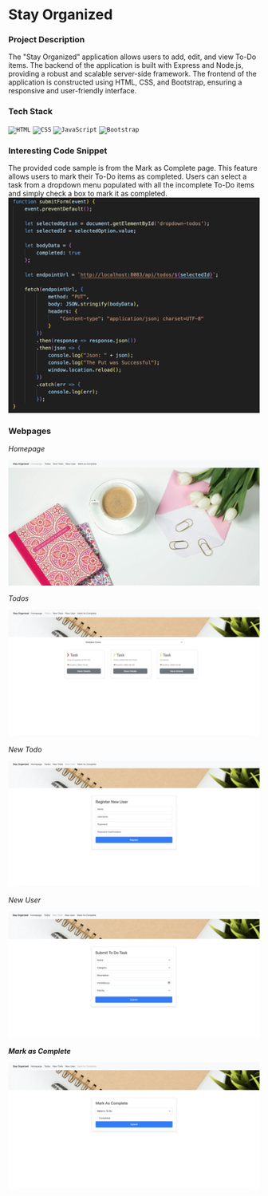 # Stay Organized

### Project Description
The "Stay Organized" application allows users to add, edit, and view To-Do items. The backend of the application is built with Express and Node.js, providing a robust and scalable server-side framework. The frontend of the application is constructed using HTML, CSS, and Bootstrap, ensuring a responsive and user-friendly interface.

### Tech Stack
<div align="left">
    <code><img width="50" src="https://user-images.githubusercontent.com/25181517/192158954-f88b5814-d510-4564-b285-dff7d6400dad.png" alt="HTML" title="HTML"/></code>
    <code><img width="50" src="https://user-images.githubusercontent.com/25181517/183898674-75a4a1b1-f960-4ea9-abcb-637170a00a75.png" alt="CSS" title="CSS"/></code>
    <code><img width="50" src="https://user-images.githubusercontent.com/25181517/117447155-6a868a00-af3d-11eb-9cfe-245df15c9f3f.png" alt="JavaScript" title="JavaScript"/></code>
    <code><img width="50" src="https://user-images.githubusercontent.com/25181517/183898054-b3d693d4-dafb-4808-a509-bab54cf5de34.png" alt="Bootstrap" title="Bootstrap"/></code>
</div>


### Interesting Code Snippet
The provided code sample is from the Mark as Complete page. This feature allows users to mark their To-Do items as completed. Users can select a task from a dropdown menu populated with all the incomplete To-Do items and simply check a box to mark it as completed.
![Code Sample.](/images/code-sample.jpg "This is a sample of my code.")

### Webpages

*Homepage*

![Homepage Screenshot.](/images/homepage-screenshot.jpg "This is a screenshot of the homepage.")

*Todos*

![Todos Screenshot.](/images/todos-page.jpg "This is a screenshot of the Todos page.")

*New Todo*

![New Todo Screenshot.](/images/register-new-user.jpg "This is a screenshot of the New ToDo page.")

*New User*

![New User Screenshot.](/images/new-user.jpg "This is a screenshot of the New User page.")

***Mark as Complete***

![Mark as Complete Screenshot.](/images/mark-as-complete.jpg "This is a screenshot of the Mark as Complete page.")